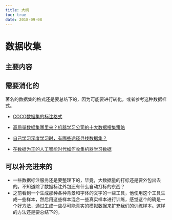 ```yaml
---
title: 大纲
toc: true
date: 2018-09-08
---
```

# 数据收集




## 主要内容






## 需要消化的

著名的数据集的格式还是要总结下的，因为可能要进行转化，或者参考这种数据样式。

- [COCO数据集的标注格式](https://zhuanlan.zhihu.com/p/29393415)

- [高质量数据集哪里来？机器学习公司的十大数据搜集策略](http://zhuanlan.51cto.com/art/201706/542757.htm)
- [自己学习深度学习时，有哪些途径寻找数据集？](https://www.zhihu.com/question/53655758)
- [在数据为王的人工智能时代如何收集机器学习数据](https://blog.ailemon.me/2017/02/17/how-to-collect-data-for-machine-learning/)


## 可以补充进来的

- 一些数据标注服务还是要整理下的，毕竟，大数据量的打标还是要外包出去的。不知道除了数据标注外包还有什么自动打标的东西？
- 之前看到一个生成那种各种背景和字体的文字的一些工具，他使用这个工具生成一些样本，然后用这些样本混合一些真实样本进行训练，感觉这个的确是一个好方法，通过生成一些尽可能真实的模拟数据来扩充我们的训练样本。这样的方法还是要总结下的。
